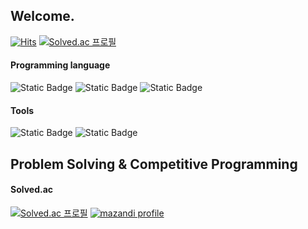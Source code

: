 ## Welcome.
[![Hits](https://hits.seeyoufarm.com/api/count/incr/badge.svg?url=https%3A%2F%2Fgithub.com%2FSadorn&count_bg=%23C873E7&title_bg=%236238B6&icon=godotengine.svg&icon_color=%23E4B7B7&title=hits&edge_flat=false)](https://hits.seeyoufarm.com)
[![Solved.ac 프로필](http://mazassumnida.wtf/api/mini/generate_badge?boj=sadorn)](https://solved.ac/sadorn) <br>

#### Programming language

![Static Badge](https://img.shields.io/badge/Python-blue?style=flat-square&logo=python&logoColor=white)
![Static Badge](https://img.shields.io/badge/Java-orange?style=flat-square&logoColor=white)
![Static Badge](https://img.shields.io/badge/GDscript-blue?style=flat-square&logo=Godot%20Engine&logoColor=white)
<br>

#### Tools
![Static Badge](https://img.shields.io/badge/VS%20code-purple?style=flat-square&logo=Visual%20Studio%20Code&logoColor=white)
![Static Badge](https://img.shields.io/badge/Godot%20Engine-blue?style=flat-square&logo=Godot%20Engine&logoColor=white)
<br>

## Problem Solving & Competitive Programming
#### Solved.ac
[![Solved.ac 프로필](http://mazassumnida.wtf/api/v2/generate_badge?boj=sadorn)](https://solved.ac/sadorn)
[![mazandi profile](http://mazandi.herokuapp.com/api?handle=sadorn&theme=warm)](https://solved.ac/sadorn) <br>

